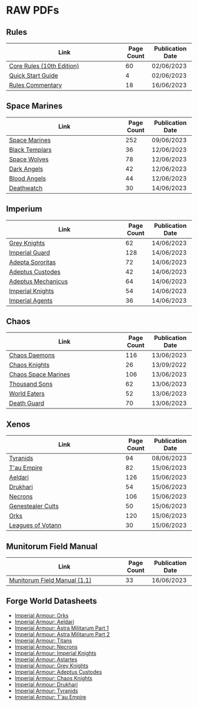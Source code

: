 # RAW PDFs

## Rules
| <div style="width:300px">Link</div> |Page Count | Publication Date
|----|----|----
| [Core Rules (10th Edition)](tenth-edition/raw-pdfs/dLZIlatQJ3qOkGP7.pdf) | 60 | 02/06/2023
| [Quick Start Guide](tenth-edition/raw-pdfs/76CPCqo7msJIHqzx.pdf)| 4 |  02/06/2023
| [Rules Commentary](tenth-edition/raw-pdfs/KBvH5h3oY5QREpmG.pdf) | 18 | 16/06/2023


## Space Marines
| <div style="width:300px">Link</div> | Page Count | Publication Date
|----|----|----
| [Space Marines](tenth-edition/raw-pdfs/uVN1M55L0U3dQeWZ.pdf) |  252| 09/06/2023
| [Black Templars](tenth-edition/raw-pdfs/BcWghehxrgeCmkN8.pdf)| 36 | 12/06/2023
| [Space Wolves](tenth-edition/raw-pdfs/u61I5H9K5r9oNsXZ.pdf) | 78 | 12/06/2023
| [Dark Angels](tenth-edition/raw-pdfs/C6o7G0zjRSxCUvhK.pdf) | 42 | 12/06/2023
| [Blood Angels](tenth-edition/raw-pdfs/YC40Fxov5FhbXFRl.pdf) | 44 | 12/06/2023
| [Deathwatch](tenth-edition/raw-pdfs/UwUTTzw0UEZe2hAi.pdf)| 30 | 14/06/2023


## Imperium
| <div style="width:300px">Link</div> |Page Count | Publication Date
|----|----|----
| [Grey Knights](tenth-edition/raw-pdfs/4czxZwZf5cZCT7dk.pdf)| 62 | 14/06/2023
| [Imperial Guard](tenth-edition/raw-pdfs/xOjVS3Asx2QJ13lk.pdf) | 128 | 14/06/2023
| [Adepta Sororitas](tenth-edition/raw-pdfs/riFjIh9OeKg6AbLZ.pdf) | 72 | 14/06/2023
| [Adeptus Custodes](tenth-edition/raw-pdfs/TE5lPwmnUDrITuGM.pdf) | 42 | 14/06/2023
| [Adeptus Mechanicus](tenth-edition/raw-pdfs/vkzQ2IBbrrCVNzz3.pdf) | 64 | 14/06/2023
| [Imperial Knights](tenth-edition/raw-pdfs/NRqB9dxmiQDjknNV.pdf) | 54 | 14/06/2023
| [Imperial Agents](tenth-edition/raw-pdfs/Ozcq0k1WInJbmhZV.pdf) | 36 | 14/06/2023

## Chaos
| <div style="width:300px">Link</div> |Page Count | Publication Date
|----|----|----
|[Chaos Daemons](tenth-edition/raw-pdfs/JhAjl9vv4BcigNO9.pdf) | 116 | 13/06/2023
|[Chaos Knights](tenth-edition/raw-pdfs/5I1cNt3t71dfd3jh.pdf) | 26 | 13/09/2022
|[Chaos Space Marines](tenth-edition/raw-pdfs/csv0IuVvYQAndBJE.pdf)  | 106 | 13/06/2023
|[Thousand Sons](tenth-edition/raw-pdfs/2iVljh64k0hWMKsO.pdf) | 62 | 13/06/2023
|[World Eaters](tenth-edition/raw-pdfs/iiq5IN0DVsqWxFxh.pdf) | 52 | 13/06/2023
|[Death Guard](tenth-edition/raw-pdfs/VdyiNhPdt8ehmIh6.pdf) | 70 | 13/06/2023


## Xenos
| <div style="width:300px">Link</div> |Page Count | Publication Date
|----|----|----
|[Tyranids](tenth-edition/raw-pdfs/L8FE4F808oEwCq9T.pdf)| 94 |08/06/2023
|[T'au Empire](tenth-edition/raw-pdfs/20OdtEKVLiE4H6Zo.pdf)  | 82 | 15/06/2023
|[Aeldari](tenth-edition/raw-pdfs/kQ4OfkQB5G05ZNX4.pdf) | 126 | 15/06/2023
|[Drukhari](tenth-edition/raw-pdfs/ARyMPKx2JXprseBC.pdf) | 54 | 15/06/2023
|[Necrons](tenth-edition/raw-pdfs/H5pO90rzYSAY6dHG.pdf) | 106 | 15/06/2023
|[Genestealer Cults](tenth-edition/raw-pdfs/BrBEfwS94zTuHrZq.pdf) | 50 | 15/06/2023
|[Orks](tenth-edition/raw-pdfs/EE2Pdickp8sNe1NX.pdf) | 120 | 15/06/2023
|[Leagues of Votann](tenth-edition/raw-pdfs/YWdVWS6bgzMSMsNo.pdf) | 30 | 15/06/2023


## Munitorum Field Manual
| <div style="width:300px">Link</div> |Page Count | Publication Date
|----|----|----
| [Munitorum Field Manual (1.1)](tenth-edition/raw-pdfs/oF1iWIkNsvlUHByM.pdf) | 33 | 16/06/2023


## Forge World Datasheets
* [Imperial Armour: Orks](tenth-edition/raw-pdfs/JpgzDSW8YhlRCMHo.pdf)
* [Imperial Armour: Aeldari](tenth-edition/raw-pdfs/AL0QL82QPWrWnWJU.pdf)
* [Imperial Armour: Astra Militarum Part 1](tenth-edition/raw-pdfs/l8t0aWCwawo1ACck.pdf)
* [Imperial Armour: Astra Militarum Part 2](tenth-edition/raw-pdfs/Q98wnngqmxUac4rm.pdf)
* [Imperial Armour: Titans](tenth-edition/raw-pdfs/8BgBEXw7BlTSquqV.pdf)
* [Imperial Armour: Necrons](tenth-edition/raw-pdfs/Mcu6QBdzRs8yWqCW.pdf)
* [Imperial Armour: Imperial Knights](tenth-edition/raw-pdfs/YeS47MWmFkWqKoLP.pdf)
* [Imperial Armour: Astartes](tenth-edition/raw-pdfs/I5z3erYio9qzJkUa.pdf)
* [Imperial Armour: Grey Knights](tenth-edition/raw-pdfs/3UEEFOlzG1OWDodc.pdf)
* [Imperial Armour: Adeptus Custodes](tenth-edition/raw-pdfs/HOgEzRypbsBBGrnB.pdf)
* [Imperial Armour: Chaos Knights](tenth-edition/raw-pdfs/080HAymlEE0Hn0q1.pdf)
* [Imperial Armour: Drukhari](tenth-edition/raw-pdfs/jtAaEARk7wCoSVhV.pdf)
* [Imperial Armour: Tyranids](tenth-edition/raw-pdfs/HgMmll6jheLNHIOm.pdf)
* [Imperial Armour: T'au Empire](tenth-edition/raw-pdfs/NUbyWNu2bOI74T6p.pdf)
